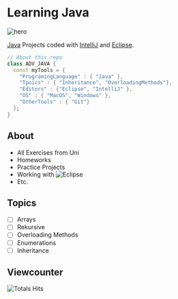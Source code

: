 # Learning Java

![hero](https://upload.wikimedia.org/wikipedia/commons/e/e9/Java-Debugging-Tips-881x441.jpg)

[Java](https://www.java.com/de/) Projects coded with [IntelliJ](https://www.jetbrains.com/idea/download/#section=linux) and [Eclipse](https://www.eclipse.org/downloads/).

```dart
// About this repo
class ADV_JAVA { 
  const myTools = {  
    "ProgramingLanguage" : { "Java" },
    "Tpoics" : { "Inheritance", "OverloadingMethods"},
    "Editors" : {"Eclipse", "IntelliJ" },
    "OS" : { "MacOS", "Windows" },
    "OtherTools" : { "Git"}
  };
}
```

## About
- All Exercises from Uni 
- Homeworks 
- Practice Projects
- Working with  ![Eclipse](https://img.shields.io/badge/ECLIPSE-2C2255.svg?&style=flat&logo=eclipse)&nbsp;
- Etc.

## Topics 
- [ ] Arrays
- [ ] Rekursive
- [ ] Overloading Methods
- [ ] Enumerations
- [ ] Inheritance

## Viewcounter

![Totals Hits](https://komarev.com/ghpvc/?username=FSa-git&style=flat&color=yellow&label=VIEWS)
